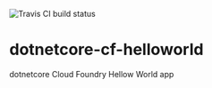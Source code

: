![Travis CI build status](https://travis-ci.org/radu103/dotnetcore-cf-helloworld.svg?branch=master)

# dotnetcore-cf-helloworld
dotnetcore Cloud Foundry Hellow World app
